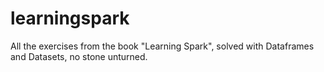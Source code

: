 # learningspark
All the exercises from the book "Learning Spark", solved with Dataframes and Datasets, no stone unturned.
